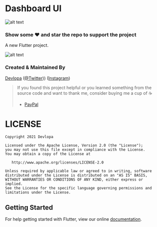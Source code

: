 # Dashboard UI
![alt text](https://i.imgur.com/SRhcMBs.png)


### Show some :heart: and star the repo to support the project

A new Flutter project.

![alt text](https://i.imgur.com/r2DCTGq.png)


### Created & Maintained By

[Devlopa](https://github.com/devllopa) ([@Twitter](https://www.twitter.com/Devlopa1)))
([Instagram](https://www.instagram.com/devlopapps))

> If you found this project helpful or you learned something from the source code and want to thank me, consider buying me a cup of :coffee:
>
> * [PayPal](https://www.paypal.me/)

# LICENSE

    Copyright 2021 Devlopa

    Licensed under the Apache License, Version 2.0 (the "License");
    you may not use this file except in compliance with the License.
    You may obtain a copy of the License at

       http://www.apache.org/licenses/LICENSE-2.0

    Unless required by applicable law or agreed to in writing, software
    distributed under the License is distributed on an "AS IS" BASIS,
    WITHOUT WARRANTIES OR CONDITIONS OF ANY KIND, either express or implied.
    See the License for the specific language governing permissions and
    limitations under the License.

## Getting Started

For help getting started with Flutter, view our online
[documentation](https://flutter.io/).
